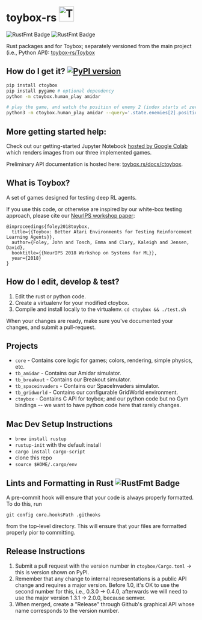 
#  toybox-rs <img width="40" height="40" alt="Toybox Logo" src="http://toybox.rs/toybox-logo.svg" />
![RustFmt Badge](https://github.com/toybox-rs/toybox-rs/workflows/rustfmt-check/badge.svg) ![RustFmt Badge](https://github.com/toybox-rs/toybox-rs/workflows/CI/badge.svg) 

Rust packages and for Toybox; separately versioned from the main project (i.e., Python API): [toybox-rs/Toybox](https://github.com/toybox-rs/Toybox)


## How do I get it? [![PyPI version](https://badge.fury.io/py/ctoybox.svg)](https://badge.fury.io/py/ctoybox)

```bash
pip install ctoybox
pip install pygame # optional dependency
python -m ctoybox.human_play amidar

# play the game, and watch the position of enemy 2 (index starts at zero):
python3 -m ctoybox.human_play amidar --query='.state.enemies[2].position.y'
```

## More getting started help:

Check out our getting-started Jupyter Notebook [hosted by Google Colab](https://colab.research.google.com/drive/1MMPseXpJ5esIXwTcHo0EBSG2iLaR0JPB) which renders images from our three implemented games.

Preliminary API documentation is hosted here: [toybox.rs/docs/ctoybox](https://toybox.rs/docs/ctoybox).

## What is Toybox?

A set of games designed for testing deep RL agents.

If you use this code, or otherwise are inspired by our white-box testing approach, please cite our [NeurIPS workshop paper](https://arxiv.org/abs/1812.02850):

```
@inproceedings{foley2018toybox,
  title={{Toybox: Better Atari Environments for Testing Reinforcement Learning Agents}},
  author={Foley, John and Tosch, Emma and Clary, Kaleigh and Jensen, David},
  booktitle={{NeurIPS 2018 Workshop on Systems for ML}},
  year={2018}
}
```

## How do I edit, develop & test?

1. Edit the rust or python code.
2. Create a virtualenv for your modified ctoybox.
3. Compile and install locally to the virtualenv. ``cd ctoybox && ./test.sh``

When your changes are ready, make sure you've documented your changes, and submit a pull-request.

## Projects

- ``core`` - Contains core logic for games; colors, rendering, simple physics, etc.
- ``tb_amidar`` - Contains our Amidar simulator.
- ``tb_breakout`` - Contains our Breakout simulator.
- ``tb_spaceinvaders`` - Contains our SpaceInvaders simulator.
- ``tb_gridworld`` - Contains our configurable GridWorld environment.
- ``ctoybox`` - Contains C API for toybox; and our python code but no Gym bindings -- we want to have python code here that rarely changes.

## Mac Dev Setup Instructions
* `brew install rustup`
* `rustup-init` with the default install
* `cargo install cargo-script`
* clone this repo
* `source $HOME/.cargo/env`

## Lints and Formatting in Rust ![RustFmt Badge](https://github.com/toybox-rs/toybox-rs/workflows/rustfmt-check/badge.svg)

A pre-commit hook will ensure that your code is always properly formatted. To do this, run

`git config core.hooksPath .githooks`

from the top-level directory. This will ensure that your files are formatted properly pior to committing.

## Release Instructions

1. Submit a pull request with the version number in ``ctoybox/Cargo.toml`` -> this is version shown on PyPI.
2. Remember that any change to internal representations is a public API change and requires a major version. Before 1.0, it's OK to use the second number for this, i.e., 0.3.0 -> 0.4.0, afterwards we will need to use the major version 1.3.1 -> 2.0.0, because semver.
3. When merged, create a "Release" through Github's graphical API whose name corresponds to the version number.
